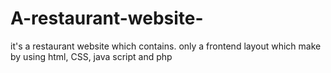 # A-restaurant-website-
it's a restaurant website which contains.  only a frontend layout which make by using html, CSS, java script and php
